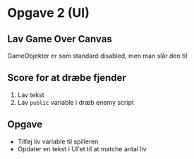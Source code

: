 # Opgave 2 (UI)

## Lav Game Over Canvas

GameObjekter er som standard disabled, men man slår den til

## Score for at dræbe fjender

1. Lav tekst
2. Lav `public` variable i dræb enemy script

## Opgave
* Tilføj liv variable til spilleren
* Opdater en tekst i UI'et til at matche antal liv